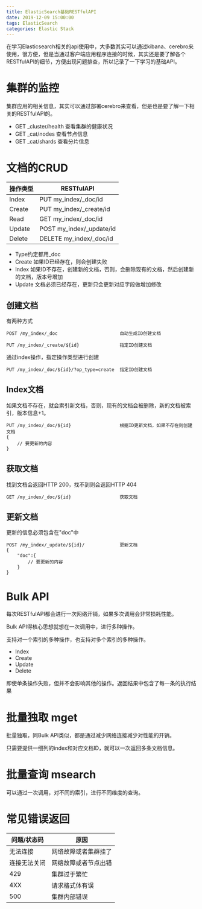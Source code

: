 ```yaml
---
title: ElasticSearch基础RESTfulAPI
date: 2019-12-09 15:00:00
tags: ElasticSearch
categories: Elastic Stack
---
```


在学习Elasticsearch相关的api使用中，大多数其实可以通过kibana、cerebro来使用，很方便，但是当通过客户端应用程序连接的时候，其实还是要了解各个RESTfulAPI的细节，方便出现问题排查，所以记录了一下学习的基础API。

<!-- more -->

# 集群的监控
集群应用的相关信息，其实可以通过部署cerebro来查看，但是也是要了解一下相关的RESTfulAPI的。
- GET _cluster/health 查看集群的健康状况
- GET _cat/nodes 查看节点信息
- GET _cat/shards 查看分片信息

# 文档的CRUD
操作类型 | RESTfulAPI |  
-- | -- |
Index | PUT my_index/_doc/id
Create | PUT my_index/_create/id
Read | GET my_index/_doc/id
Update | POST my_index/_update/id
Delete | DELETE my_index/_doc/id

- Type约定都用_doc
- Create 如果ID已经存在，则会创建失败
- Index 如果ID不存在，创建新的文档，否则，会删除现有的文档，然后创建新的文档，版本号增加
- Update 文档必须已经存在，更新只会更新对应字段做增加修改

## 创建文档
有两种方式
```
POST /my_index/_doc                       自动生成ID创建文档
```

```
PUT /my_index/_create/${id}               指定ID创建文档
```

通过index操作，指定操作类型进行创建
```
PUT /my_index/_doc/${id}/?op_type=create  指定ID创建文档
```

## Index文档
如果文档不存在，就会索引新文档，否则，现有的文档会被删除，新的文档被索引，版本信息+1。
```
PUT /my_index/_doc/${id}                  根据ID更新文档，如果不存在则创建文档
{
    // 要更新的内容
}
```

## 获取文档
找到文档会返回HTTP 200，找不到则会返回HTTP 404
```
GET /my_index/_doc/${id}                  获取文档
```

## 更新文档
更新的信息必须包含在"doc"中
```
POST /my_index/_update/${id}/             更新文档
{
    "doc":{
        // 要更新的内容
    }
}
```

# Bulk API
每次RESTfulAPI都会进行一次网络开销，如果多次调用会非常损耗性能。

Bulk API得核心思想就想在一次调用中，进行多种操作。

支持对一个索引的多种操作，也支持对多个索引的多种操作。
- Index
- Create
- Update
- Delete

即使单条操作失败，但并不会影响其他的操作。返回结果中包含了每一条的执行结果

# 批量独取 mget
批量独取，同Bulk API类似，都是通过减少网络连接减少对性能的开销。

只需要提供一细列的index和对应文档ID，就可以一次返回多条文档信息。

# 批量查询 msearch
可以通过一次调用，对不同的索引，进行不同维度的查询。

# 常见错误返回
问题/状态码 | 原因
-- | --
无法连接 | 网络故障或者集群挂了
连接无法关闭 | 网络故障或者节点出错
429 | 集群过于繁忙
4XX | 请求格式体有误
500 | 集群内部错误